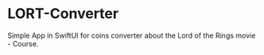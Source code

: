 # LORT-Converter
Simple App in SwiftUI for coins converter about the Lord of the Rings movie - Course.
